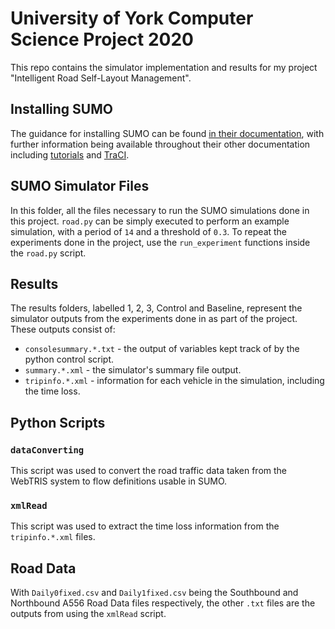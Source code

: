 # University of York Computer Science Project 2020
This repo contains the simulator implementation and results for my project "Intelligent Road Self-Layout Management".

## Installing SUMO
The guidance for installing SUMO can be found [in their documentation](https://sumo.dlr.de/docs/Installing.html), with further information being available throughout their other documentation including [tutorials](https://sumo.dlr.de/docs/Tutorials.html) and [TraCI](https://sumo.dlr.de/docs/TraCI.html).

## SUMO Simulator Files
In this folder, all the files necessary to run the SUMO simulations done in this project.
`road.py` can be simply executed to perform an example simulation, with a period of `14` and a threshold of `0.3`.
To repeat the experiments done in the project, use the `run_experiment` functions inside the `road.py` script.

## Results
The results folders, labelled  1, 2, 3, Control and Baseline, represent the simulator outputs from the experiments done in as part of the project.
These outputs consist of:
- `consolesummary.*.txt` - the output of variables kept track of by the python control script.
- `summary.*.xml` - the simulator's summary file output.
- `tripinfo.*.xml` - information for each vehicle in the simulation, including the time loss.

## Python Scripts
### `dataConverting`
This script was used to convert the road traffic data taken from the WebTRIS system to flow definitions usable in SUMO.

### `xmlRead`
This script was used to extract the time loss information from the `tripinfo.*.xml` files.

## Road Data
With `Daily0fixed.csv` and `Daily1fixed.csv` being the Southbound and Northbound A556 Road Data files respectively, the other `.txt` files are the outputs from using the `xmlRead` script. 
